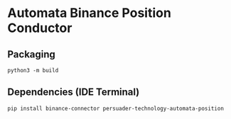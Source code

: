 # Automata Binance Position Conductor

## Packaging
`python3 -m build`

## Dependencies (IDE Terminal)
`pip install binance-connector persuader-technology-automata-position`
